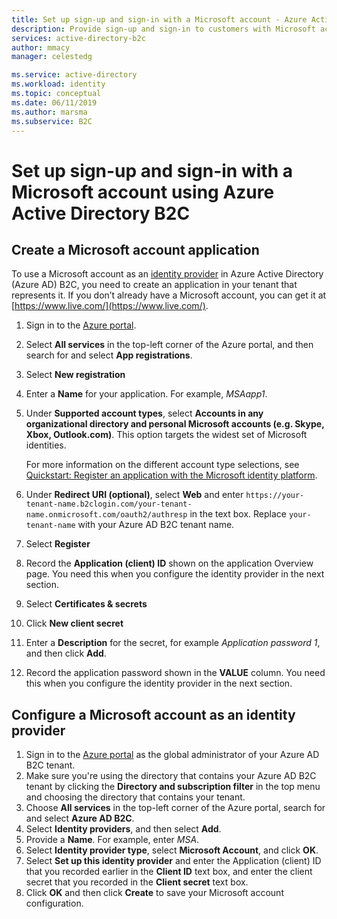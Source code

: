 ```yaml
---
title: Set up sign-up and sign-in with a Microsoft account - Azure Active Directory B2C
description: Provide sign-up and sign-in to customers with Microsoft accounts in your applications using Azure Active Directory B2C.
services: active-directory-b2c
author: mmacy
manager: celestedg

ms.service: active-directory
ms.workload: identity
ms.topic: conceptual
ms.date: 06/11/2019
ms.author: marsma
ms.subservice: B2C
---
```


# Set up sign-up and sign-in with a Microsoft account using Azure Active Directory B2C

## Create a Microsoft account application

To use a Microsoft account as an [identity provider](active-directory-b2c-reference-oidc.md) in Azure Active Directory (Azure AD) B2C, you need to create an application in your tenant that represents it. If you don’t already have a Microsoft account, you can get it at [https://www.live.com/](https://www.live.com/).

1. Sign in to the [Azure portal](https://portal.azure.com/).
1. Select **All services** in the top-left corner of the Azure portal, and then search for and select **App registrations**.
1. Select **New registration**
1. Enter a **Name** for your application. For example, *MSAapp1*.
1. Under **Supported account types**, select **Accounts in any organizational directory and personal Microsoft accounts (e.g. Skype, Xbox, Outlook.com)**. This option targets the widest set of Microsoft identities.

   For more information on the different account type selections, see [Quickstart: Register an application with the Microsoft identity platform](../active-directory/develop/quickstart-register-app.md).
1. Under **Redirect URI (optional)**, select **Web** and enter `https://your-tenant-name.b2clogin.com/your-tenant-name.onmicrosoft.com/oauth2/authresp` in the text box. Replace `your-tenant-name` with your Azure AD B2C tenant name.
1. Select **Register**
1. Record the **Application (client) ID** shown on the application Overview page. You need this when you configure the identity provider in the next section.
1. Select **Certificates & secrets**
1. Click **New client secret**
1. Enter a **Description** for the secret, for example *Application password 1*, and then click **Add**.
1. Record the application password shown in the **VALUE** column. You need this when you configure the identity provider in the next section.

## Configure a Microsoft account as an identity provider

1. Sign in to the [Azure portal](https://portal.azure.com/) as the global administrator of your Azure AD B2C tenant.
1. Make sure you're using the directory that contains your Azure AD B2C tenant by clicking the **Directory and subscription filter** in the top menu and choosing the directory that contains your tenant.
1. Choose **All services** in the top-left corner of the Azure portal, search for and select **Azure AD B2C**.
1. Select **Identity providers**, and then select **Add**.
1. Provide a **Name**. For example, enter *MSA*.
1. Select **Identity provider type**, select **Microsoft Account**, and click **OK**.
1. Select **Set up this identity provider** and enter the Application (client) ID that you recorded earlier in the **Client ID** text box, and enter the client secret that you recorded in the **Client secret** text box.
1. Click **OK** and then click **Create** to save your Microsoft account configuration.
